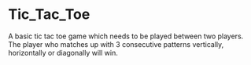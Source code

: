 # Tic_Tac_Toe
A basic tic tac toe game which needs to be played between two players. The player who matches up with 3 consecutive patterns vertically, horizontally or diagonally will win.
